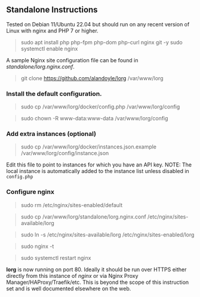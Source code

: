 ## Standalone Instructions

Tested on Debian 11/Ubuntu 22.04 but should run on any recent version of Linux with nginx and PHP 7 or higher.

> sudo apt install php php-fpm php-dom php-curl nginx git -y
> sudo systemctl enable nginx

A sample Nginx site configuration file can be found in *standalone/lorg.nginx.conf*.

> git clone https://github.com/alandoyle/lorg /var/www/lorg

### Install the default configuration.

> sudo cp /var/www/lorg/docker/config.php /var/www/lorg/config

> sudo chown -R www-data:www-data /var/www/lorg/config

### Add extra instances (optional)

> sudo cp /var/www/lorg/docker/instances.json.example /var/www/lorg/config/instance.json

Edit this file to point to instances for which you have an API key.
NOTE: The local instance is automatically added to the instance list unless disabled in `config.php`

### Configure nginx

> sudo rm /etc/nginx/sites-enabled/default

> sudo cp /var/www/lorg/standalone/lorg.nginx.conf /etc/nginx/sites-available/lorg

> sudo ln -s /etc/nginx/sites-available/lorg /etc/nginx/sites-enabled/lorg

> sudo nginx -t

> sudo systemctl restart nginx

**lorg** is now running on port 80. Ideally it should be run over HTTPS either directly from this instance of *nginx* or via Nginx Proxy Manager/HAProxy/Traefik/etc. This is beyond the scope of this instruction set and is well documented elsewhere on the web.
